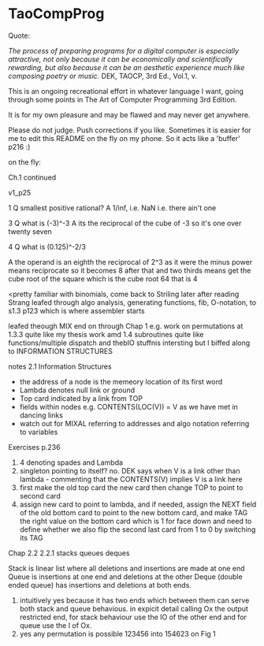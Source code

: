 # TaoCompProg

Quote:

_The process of preparing programs for a digital computer is especially attractive, not only because it can be economically and scientifically rewarding, but also because it can be an aesthetic experience much like composing poetry or music._
        DEK, TAOCP, 3rd Ed., Vol.1, v. 

This is an ongoing recreational effort in whatever language I want, going through some points in The Art of Computer Programming 3rd Edition.

It is for my own pleasure and may be flawed and may never get anywhere.

Please do not judge. Push corrections if you like. Sometimes it is easier for me to edit this README on the fly on my phone. So it acts like a 'buffer' p216 :)

on the fly:

Ch.1 continued 

v1_p25 

1 Q smallest positive rational?
  A 1/inf, i.e. NaN i.e. there ain't one

3 Q what is (-3)^-3
  A its the reciprocal of the cube of -3 
    so it's one over twenty seven

4 Q what is (0.125)^-2/3

  A the operand is an eighth
    the reciprocal of 2^3 as it were
    the minus power means reciprocate
    so it becomes 8 after that
    and two thirds means get the cube root of the square
    which is the cube root 64
    that is 4 

<pretty familiar with binomials, come back to Striling later after reading Strang leafed through algo analysis, generating functions, fib, O-notation, to s1.3 p123 which is where assembler starts

leafed theough MIX end on through Chap 1 
e.g. work on permutations at 1.3.3 quite like my thesis work amd 1.4 subroutines quite like functions/multiple dispatch and thebIO stuffnis intersting but I biffed along to INFORMATION STRUCTURES
    
notes 2.1 Information Structures
- the address of a node is the memeory location of its first word 
- Lambda denotes null link or ground
- Top card indicated by a link from TOP
- fields within nodes
    e.g. CONTENTS(LOC(V)) = V
    as we have met in dancing links
- watch out for MIXAL referring to addresses and algo notation referring to variables 
  
Exercises 
p.236

1. 4 denoting spades and Lambda
2. singleton pointing to itself? no. DEK says when V is a link other than lambda - commenting that the CONTENTS(V) implies V is a link here 
3. first make the old top card the new card then change TOP to point to second card
4. assign new card to point to lambda, and if needed, assign the NEXT field of the old bottom card to point to the new bottom card, and make TAG the right value on the bottom card which is 1 for face down and  need to define whether we also flip the second last card from 1 to 0 by switching its TAG

Chap 2.2
2.2.1 stacks queues deques

Stack is linear list where all deletions and insertions are made at one end
Queue is insertions at one end and deletions at the other
Deque (double ended queue) has insertions and deletions at both ends. 

1. intuitively yes because it has two ends which between them can serve both stack and queue behavious. in expicit detail calling Ox the output restricted end, for stack behaviour use the IO of the other end and for queue use the I of Ox.
2. yes any permutation is possible
123456 into 154623 on Fig 1


